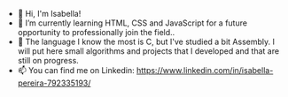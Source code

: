 - 👋 Hi, I'm Isabella!
- 👀 I’m currently learning HTML, CSS and JavaScript for a future opportunity to professionally join the field.. 
- 🌱 The language I know the most is C, but I've studied a bit Assembly. I will put here small algorithms and projects that I developed and that are still on progress.
- 📫 You can find me on Linkedin: https://www.linkedin.com/in/isabella-pereira-792335193/

<!---
IPDSR/IPDSR is a ✨ special ✨ repository because its `README.md` (this file) appears on your GitHub profile.
You can click the Preview link to take a look at your changes.
--->
